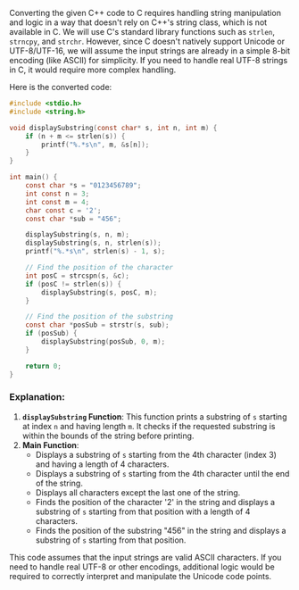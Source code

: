 Converting the given C++ code to C requires handling string manipulation and logic in a way that doesn't rely on C++'s string class, which is not available in C. We will use C's standard library functions such as `strlen`, `strncpy`, and `strchr`. However, since C doesn't natively support Unicode or UTF-8/UTF-16, we will assume the input strings are already in a simple 8-bit encoding (like ASCII) for simplicity. If you need to handle real UTF-8 strings in C, it would require more complex handling.

Here is the converted code:

```c
#include <stdio.h>
#include <string.h>

void displaySubstring(const char* s, int n, int m) {
    if (n + m <= strlen(s)) {
        printf("%.*s\n", m, &s[n]);
    }
}

int main() {
    const char *s = "0123456789";
    int const n = 3;
    int const m = 4;
    char const c = '2';
    const char *sub = "456";

    displaySubstring(s, n, m);
    displaySubstring(s, n, strlen(s));
    printf("%.*s\n", strlen(s) - 1, s);

    // Find the position of the character
    int posC = strcspn(s, &c);
    if (posC != strlen(s)) {
        displaySubstring(s, posC, m);
    }

    // Find the position of the substring
    const char *posSub = strstr(s, sub);
    if (posSub) {
        displaySubstring(posSub, 0, m);
    }

    return 0;
}
```

### Explanation:
1. **`displaySubstring` Function**: This function prints a substring of `s` starting at index `n` and having length `m`. It checks if the requested substring is within the bounds of the string before printing.
2. **Main Function**:
   - Displays a substring of `s` starting from the 4th character (index 3) and having a length of 4 characters.
   - Displays a substring of `s` starting from the 4th character until the end of the string.
   - Displays all characters except the last one of the string.
   - Finds the position of the character '2' in the string and displays a substring of `s` starting from that position with a length of 4 characters.
   - Finds the position of the substring "456" in the string and displays a substring of `s` starting from that position.

This code assumes that the input strings are valid ASCII characters. If you need to handle real UTF-8 or other encodings, additional logic would be required to correctly interpret and manipulate the Unicode code points.
